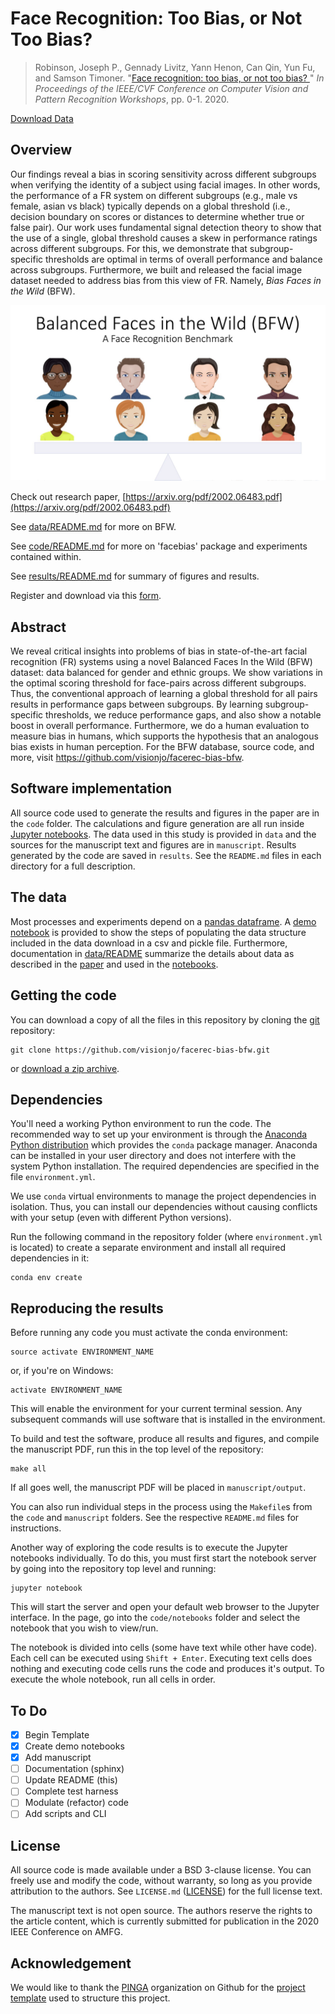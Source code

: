 # Face Recognition: Too Bias, or Not Too Bias?
<div>
<blockquote>
     Robinson, Joseph P., Gennady Livitz, Yann Henon, Can Qin, Yun Fu, and Samson Timoner. 
     "<a href="https://arxiv.org/pdf/2002.06483.pdf">Face recognition: too bias, or not too bias?
     </a>" 
     <i>In Proceedings of the IEEE/CVF Conference on Computer Vision and Pattern Recognition 
     Workshops</i>, pp. 0-1. 2020.
 </blockquote>
</div>
<div>
    <div>
      <a href="https://forms.office.com/Pages/ResponsePage.aspx?id=DQSIkWdsW0yxEjajBLZtrQAAAAAAAAAAAAMAAMDJhXxUMElHQ0tVSDFSNDZTMVBPSVpXMkxJTkY4Ny4u">Download Data</a> 
     </div>
    <div style="display: none;" id="robinsonfacebias2020">
      <pre class="bibtex">@inproceedings{robinson2020face,
               title={Face recognition: too bias, or not too bias?},
               author={Robinson, Joseph P and Livitz, Gennady and Henon, Yann and Qin, Can and Fu, Yun and Timoner, Samson},
               booktitle={Proceedings of the IEEE/CVF Conference on Computer Vision and Pattern Recognition Workshops},
               pages={0--1},
               year={2020}
             }
    </pre>
  </div>
</div>

## Overview
Our findings reveal a bias in scoring sensitivity across different subgroups when verifying the identity of a subject using facial images. In other words, the performance of a FR system on different subgroups (e.g., male vs female, asian vs black) typically depends on a global threshold (i.e., decision boundary on scores or distances to determine whether true or false pair). Our work uses fundamental signal detection theory to show that the use of a single, global threshold causes a skew in performance ratings across different subgroups. For this, we demonstrate that subgroup-specific thresholds are optimal in terms of overall performance and balance across subgroups. Furthermore, we built and released the facial image dataset needed to address bias from this view of FR. Namely, *Bias Faces in the Wild* (BFW).

![Teaser](docs/bfw-logo.png)


Check out research paper, [https://arxiv.org/pdf/2002.06483.pdf](https://arxiv.org/pdf/2002.06483.pdf)

See [data/README.md](data/README.md) for more on BFW.

See [code/README.md](code/README.md) for more on 'facebias' package and experiments contained within.

See [results/README.md](results/README.md) for summary of figures and results.

Register and download via this <a href="https://forms.office.com/Pages/ResponsePage.aspx?id=DQSIkWdsW0yxEjajBLZtrQAAAAAAAAAAAAMAAMDJhXxUMElHQ0tVSDFSNDZTMVBPSVpXMkxJTkY4Ny4u">form</a>.

## Abstract
We reveal critical insights into problems of bias in state-of-the-art facial recognition (FR) systems using a novel Balanced Faces In the Wild (BFW) dataset: data balanced for gender and ethnic groups. We show variations in the optimal scoring threshold for face-pairs across different subgroups. Thus, the conventional approach of learning a global threshold for all pairs results in performance gaps between subgroups. By learning subgroup-specific thresholds, we reduce performance 
gaps, and also show a notable boost in overall performance. Furthermore, we do a human evaluation to measure bias in humans, which supports the hypothesis that an analogous bias exists in human perception. For the BFW database, source code, and more, visit <a href="https://github.com/visionjo/facerec-bias-bfw">https://github.com/visionjo/facerec-bias-bfw</a>.

## Software implementation
All source code used to generate the results and figures in the paper are in the `code` folder. The calculations and figure generation are all run inside [Jupyter notebooks](http://jupyter.org/). The data used in this study is provided in `data` and the sources for the manuscript text and figures are in `manuscript`. Results generated by the code are saved in `results`. See the `README.md` files in each directory for a full description.

## The data
Most processes and experiments depend on a <a href="https://pandas.pydata.org/pandas-docs/stable/reference/api/pandas.DataFrame.html">pandas dataframe</a>. A [demo notebook](code/notebooks/pdf/0_prepare_datatable.pdf) is provided to show the steps of populating the data structure included in the data download in a csv and pickle file. Furthermore, documentation in [data/README](data/README.md) summarize the details about data as described in the [paper](https://arxiv.org/pdf/2002.06483.pdf) and used in the [notebooks](https://github.com/visionjo/facerec-bias-bfw/blob/master/code/README.md#notebooks).
  

## Getting the code

You can download a copy of all the files in this repository by cloning the [git](https://git-scm.com/) repository:

    git clone https://github.com/visionjo/facerec-bias-bfw.git

or [download a zip archive](https://github.com/visionjo/facerec-bias-bfw/archive/master.zip).


## Dependencies

You'll need a working Python environment to run the code. The recommended way to set up your environment is through the [Anaconda Python distribution](https://www.anaconda.com/download/) which provides the `conda` package manager. Anaconda can be installed in your user directory and does not interfere with the system Python installation. The required dependencies are specified in the file `environment.yml`.

We use `conda` virtual environments to manage the project dependencies in isolation. Thus, you can install our dependencies without causing conflicts with your setup (even with different Python versions).

Run the following command in the repository folder (where `environment.yml` is located) to create a separate environment and install all required dependencies in it:

    conda env create


## Reproducing the results

Before running any code you must activate the conda environment:

    source activate ENVIRONMENT_NAME

or, if you're on Windows:

    activate ENVIRONMENT_NAME

This will enable the environment for your current terminal session. Any subsequent commands will use software that is installed in the environment.

To build and test the software, produce all results and figures, and compile the manuscript PDF, run this in the top level of the repository:

    make all

If all goes well, the manuscript PDF will be placed in `manuscript/output`.

You can also run individual steps in the process using the `Makefile`s from the `code` and `manuscript` folders. See the respective `README.md` files for instructions.

Another way of exploring the code results is to execute the Jupyter notebooks individually. To do this, you must first start the notebook server by going into the repository top level and running:

    jupyter notebook

This will start the server and open your default web browser to the Jupyter interface. In the page, go into the `code/notebooks` folder and select the notebook that you wish to view/run.

The notebook is divided into cells (some have text while other have code). Each cell can be executed using `Shift + Enter`.
Executing text cells does nothing and executing code cells runs the code and produces it's output. To execute the whole notebook, run all cells in order.

## To Do
- [x] Begin Template
- [x] Create demo notebooks
- [x] Add manuscript
- [ ] Documentation (sphinx)
- [ ] Update README (this)
- [ ] Complete test harness
- [ ] Modulate (refactor) code
- [ ] Add scripts and CLI

## License

All source code is made available under a BSD 3-clause license. You can freely use and modify the code, without warranty, so long as you provide attribution to the authors. See `LICENSE.md` ([LICENSE](LICENSE.md)) for the full license text.

The manuscript text is not open source. The authors reserve the rights to the article content, which is currently submitted for publication in the 2020 IEEE Conference on AMFG.

## Acknowledgement
We would like to thank the [PINGA](https://github.com/pinga-lab?type=source) organization on Github for the [project template](https://github.com/pinga-lab/paper-template) used to structure this project.
